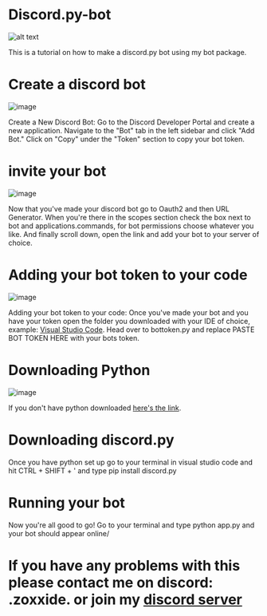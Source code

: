 # Discord.py-bot
![alt text](https://cdn.discordapp.com/attachments/1179868508696346644/1179868562958073926/download.png?ex=657b593a&is=6568e43a&hm=7532b214d6f4cbf51c33ad1ff40642b543a0ec925e80412d2ec814a32b04c06f&)

This is a tutorial on how to make a discord.py bot using my bot package.

# Create a discord bot
![image](https://github.com/Zoxxide2023/Discord.py-bot/assets/97050049/1f5e2b34-9edb-4463-a485-190267240d63)


Create a New Discord Bot:
Go to the Discord Developer Portal and create a new application.
Navigate to the "Bot" tab in the left sidebar and click "Add Bot."
Click on "Copy" under the "Token" section to copy your bot token.

# invite your bot
![image](https://github.com/Zoxxide2023/Discord.py-bot/assets/97050049/63404b10-3b61-4054-821e-2847d6d4c6f8)

Now that you've made your discord bot go to Oauth2 and then URL Generator. When you're there in the scopes section check the box next to bot and applications.commands, for bot permissions choose whatever you like.
And finally scroll down, open the link and add your bot to your server of choice.

# Adding your bot token to your code
![image](https://github.com/Zoxxide2023/Discord.py-bot/assets/97050049/a26108d0-b2e1-44a4-973a-b86cfbc91013)

Adding your bot token to your code:
Once you've made your bot and you have your token open the folder you downloaded with your IDE of choice, example: [Visual Studio Code](https://code.visualstudio.com/download).
Head over to bottoken.py and replace PASTE BOT TOKEN HERE with your bots token.

# Downloading Python
![image](https://github.com/Zoxxide2023/Discord.py-bot/assets/97050049/d6a331a6-687b-44e2-a060-3461faf58715)

If you don't have python downloaded [here's the link](https://www.python.org/downloads/release/python-3116/).

# Downloading discord.py
Once you have python set up go to your terminal in visual studio code and hit CTRL + SHIFT + ' and type pip install discord.py

# Running your bot

Now you're all good to go! Go to your terminal and type python app.py and your bot should appear online/

# If you have any problems with this please contact me on discord: .zoxxide. or join my [discord server](https://discord.gg/jvwuPgmeCK)
